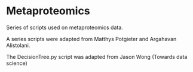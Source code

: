 # Metaproteomics

Series of scripts used on metaproteomics data.

A series scripts were adapted from Matthys Potgieter and Argahavan Alistolani.

The DecisionTree.py script was adapted from Jason Wong (Towards data science)
